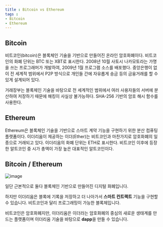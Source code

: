 ```yaml
---
title : Bitcoin vs Ethereum
tags :
- Bitcoin
- Ethereum
---
```


## Bitcoin

비트코인(bitcoin)은 블록체인 기술을 기반으로 만들어진 온라인 암호화폐이다. 비트코인의 화폐 단위는 BTC 또는 XBT로 표시한다. 2008년 10월 사토시 나카모토라는 가명을 쓰는 프로그래머가 개발하여, 2009년 1월 프로그램 소스를 배포했다. 중앙은행이 없이 전 세계적 범위에서 P2P 방식으로 개인들 간에 자유롭게 송금 등의 금융거래를 할 수 있게 설계되어 있다.

거래장부는 블록체인 기술을 바탕으로 전 세계적인 범위에서 여러 사용자들의 서버에 분산하여 저장하기 때문에 해킹이 사실상 불가능하다. SHA-256 기반의 암호 해시 함수를 사용한다.

## Ethereum

Ethereum은 블록체인 기술을 기반으로 스마트 계약 기능을 구현하기 위한 분산 컴퓨팅 플랫폼이다. 이더리움이 제공하는 이더(Ether)는 비트코인과 마찬가지로 암호화폐의 일종으로 거래되고 있다.
이더리움의 화폐 단위는 ETH로 표시한다. 비트코인 이후에 등장한 알트코인 중 시가 총액이 가장 높은 대표적인 알트코인이다.

## Bitcoin / Ethereum

![image](https://user-images.githubusercontent.com/44635266/69493946-df583680-0ef8-11ea-965d-4639a8fc5ef5.png)

일단 근본적으로 둘다 블록체인 기반으로 만들어진 디지털 화폐입니다.

하지만 이더리움은 블록에 기록을 저장하고 더 나아가서 **스마트 컨트랙트** 기능을 구현할 수 있습니다. 비트코인과 달리 프로그래밍이 가능한 블록체입니다.

비트코인은 암호화폐지만, 이더리움은 이더라는 암호화폐의 중심의 새로운 생태계를 만드는 플랫폼이며 이더리움 기술을 바탕으로 **dapp**을 만들 수 있습니다.


